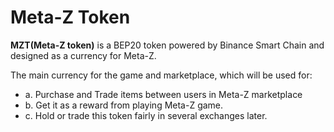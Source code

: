 # Meta-Z Token

**MZT(Meta-Z token)** is a BEP20 token powered by Binance Smart Chain and designed as a currency for Meta-Z.&#x20;

The main currency for the game and marketplace, which will be used for:&#x20;

* a. Purchase and Trade items between users in Meta-Z marketplace
* b. Get it as a reward from playing Meta-Z game.&#x20;
* c. Hold or trade this token fairly in several exchanges later.

